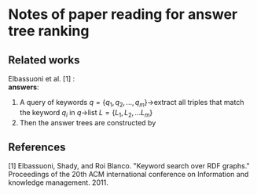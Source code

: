 # Notes of paper reading for answer tree ranking

## Related works
Elbassuoni et al. [1] : <br>
**answers**: <br>
1. A query of keywords $q=\{q_{1},q_{2},...,q_{m}\}$->extract all triples that match the keyword $q_{i}$ in $q$->list $L=\{L_{1},L_{2},...L_{m}\}$
2. Then the answer trees are constructed by 


## References
[1] Elbassuoni, Shady, and Roi Blanco. "Keyword search over RDF graphs." Proceedings of the 20th ACM international conference on Information and knowledge management. 2011.